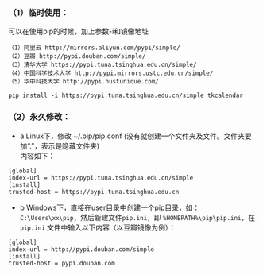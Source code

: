 ### （1）临时使用：  

可以在使用pip的时候，加上参数-i和镜像地址

```url
（1）阿里云 http://mirrors.aliyun.com/pypi/simple/  
（2）豆瓣 http://pypi.douban.com/simple/  
（3）清华大学 https://pypi.tuna.tsinghua.edu.cn/simple/  
（4）中国科学技术大学 http://pypi.mirrors.ustc.edu.cn/simple/  
（5）华中科技大学 http://pypi.hustunique.com/
```

```
pip install -i https://pypi.tuna.tsinghua.edu.cn/simple tkcalendar
```

### （2）永久修改：

- a Linux下，修改 ~/.pip/pip.conf (没有就创建一个文件夹及文件。文件夹要加“.”，表示是隐藏文件夹)  
内容如下：

```
[global]  
index-url = https://pypi.tuna.tsinghua.edu.cn/simple  
[install]  
trusted-host = https://pypi.tuna.tsinghua.edu.cn
```

- b Windows下，直接在user目录中创建一个pip目录，如：`C:\Users\xx\pip`，然后新建文件`pip.ini`，即 `%HOMEPATH%\pip\pip.ini`，在 `pip.ini` 文件中输入以下内容（以豆瓣镜像为例）：

```
[global]  
index-url = http://pypi.douban.com/simple  
[install]  
trusted-host = pypi.douban.com
```